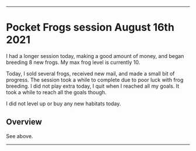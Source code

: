 
***

# Pocket Frogs session August 16th 2021

I had a longer session today, making a good amount of money, and began breeding 8 new frogs. My max frog level is currently 10.

Today, I sold several frogs, received new mail, and made a small bit of progress. The session took a while to complete due to poor luck with frog breeding. I did not play extra today, I quit when I reached all my goals. It took a while to reach all the goals though.

I did not level up or buy any new habitats today.

## Overview

See above.

***
